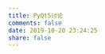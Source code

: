 ```yaml
---
title: PyQt5讨论
comments: false
date: 2019-10-20 23:24:25
share: false
---
```


<link rel="stylesheet" type="text/css" href="//cdn.bootcss.com/semantic-ui/0.19.3/css/semantic.min.css" data-no-instant>
<script src="//cdn.bootcss.com/semantic-ui/0.19.3/javascript/semantic.min.js" data-no-instant></script>
<script src="/js/template-web.js"></script>
<script>
	// 标准语法的界定符规则
	template.defaults.rules[1].test = /<<([@#]?)[ \t]*(\/?)([\w\W]*?)[ \t]*>>/;
	template.defaults.imports.dateFormat = function (value) {
		return value.split("T")[0];
	}
</script>
<script src="/js/issues.js"></script>
<script id="tpl-issues" type="text/html">
	<<each issues>>
	<article id="post-python_statemachine" class="article article-type-post" itemscope itemprop="blogPost">
		<div class="article-meta">
			<a href="/python_statemachine.html" class="article-date">
				<time datetime="<<$value.created_at>>" itemprop="datePublished"><<$value.created_at | dateFormat>></time>
			</a>
		</div>
		<div class="ui piled raised segment box-archive-item" itemscope itemtype="http://schema.org/Article"
			style="background-color:#fafafa !important">
			<input type="hidden" class="isFancy" />
			<div class="ui purple ribbon label" style="line-height: 1.3; min-width:100px; max-width:450px;">
				<span class="archive-item-title"
					style="display:block; height:100%; max-width:400px;white-space:nowrap; text-transform:capitalize;">
					<h1 itemprop="name">
						<a class="article-title" href="<<$value.html_url>>" target="_blank"><<$value.title>></a>
					</h1>
				</span>
			</div>
			<div onclick="window.open('<<$value.html_url>>','_blank')" id="id_description_div"
				style="margin-top:20px; line-height: 1.65em;cursor:pointer">
				<p><<$value.body>></p>
			</div>
			<div class="article-info article-info-index">
				<div class="article-tag tagcloud">
					<ul class="article-tag-list">
						<<set labels = $value.labels>>
						<<each labels>>
						<li class="article-tag-list-item"><a class="article-tag-list-link"
								href="<<$value.url>>"><<$value.name>></a>
						</li>
						<</each>>
					</ul>
				</div>
				<p class="article-more-link">
					<a href="<<$value.html_url>>"> <span class="link link--yaku">
							<span>发</span><span>现</span><span>更</span><span>多 >></span>
						</span>
					</a>
				</p>
				<div class="clearfix"></div>
			</div>
		</div>
	</article>
	<</each>>
	<<if pages>>
	<nav id="page-nav" >
		<<if pages.current_page && pages.prev_page !== pages.current_page>>
		<a class="extend prev" rel="prev" href="<<pages.href>>?page=<<pages.prev_page>>">&laquo; Prev</a>
		<</if>>
		<<each pages.pages>>
		<<if pages.current_page === $value>>
		<span class="page-number current"><<$value>></span>
		<<else>>
		<a class="page-number" href="<<pages.href>>?page=<<$value>>"><<$value>></a>
		<</if>>
		<</each>>
		<<if pages.next_page && pages.total_page !== pages.current_page>>
		<a class="extend next" rel="next" href="<<pages.href>>?page=<<pages.next_page>>">Next &raquo;</a>
		<</if>>
	</nav>
	<</if>>
</script>

<div id="issues-list"></div>